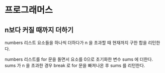 # 프로그래머스

## n보다 커질 때까지 더하기

numbers 리스트 요소들을 하나씩 더하다가 n 을 초과할 때 현재까지 구한 합을 리턴한다.

numbers 리스트를 for 문을 돌면서 요소를 0으로 초기화한 변수 sums 에 더한다. sums 가 n 을 초과한 경우 break 로 for 문을 빠져나온 후 sums 를 리턴한다.

